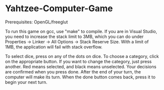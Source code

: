 # Yahtzee-Computer-Game

Prerequisites: OpenGL/freeglut

To run this game on gcc, use "make" to compile. If you are in Visual Studio, you need to increase the stack limit to 3MB, which you can do under Properties -> Linker -> All Options -> Stack Reserve Size. With a limit of 1MB, the application will fail with stack overflow.

To select dice, press on any of the dots on dice. To choose a category, click on the appropriate button. If you want to change the category, just press another. Red means selected, and black means unselected. Your decisions are confirmed when you press done. After the end of your turn, the computer will make its turn. When the done button comes back, press it to begin your next turn.
